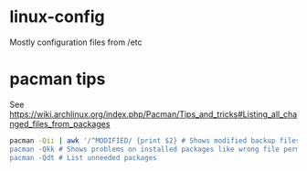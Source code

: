 # linux-config
Mostly configuration files from /etc

# pacman tips
See https://wiki.archlinux.org/index.php/Pacman/Tips_and_tricks#Listing_all_changed_files_from_packages
```bash
pacman -Qii | awk '/^MODIFIED/ {print $2} # Shows modified backup files
pacman -Qkk # Shows problems on installed packages like wrong file permissions
pacman -Qdt # List unneeded packages
```
